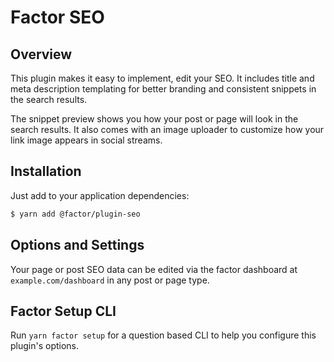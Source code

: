 # Factor SEO

## Overview

This plugin makes it easy to implement, edit your SEO. It includes title and meta description templating for better branding and consistent snippets in the search results.

The snippet preview shows you how your post or page will look in the search results. It also comes with an image uploader to customize how your link image appears in social streams.

## Installation

Just add to your application dependencies:

```bash
$ yarn add @factor/plugin-seo
```

## Options and Settings

Your page or post SEO data can be edited via the factor dashboard at `example.com/dashboard` in any post or page type.

## Factor Setup CLI

Run `yarn factor setup` for a question based CLI to help you configure this plugin's options.
